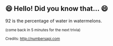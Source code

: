 ## 😄 Hello! Did you know that... 😄
92 is the percentage of water in watermelons.

<sup>(come back in 5 minutes for the next trivia)</sup>


<sup>Credits: http://numbersapi.com</sup>
